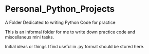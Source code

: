 # Personal_Python_Projects
A Folder Dedicated to writing Python Code for practice

This is an informal folder for me to write down practice code and miscellaneus mini tasks.

Initial ideas or things I find useful in .py format should be stored here.
